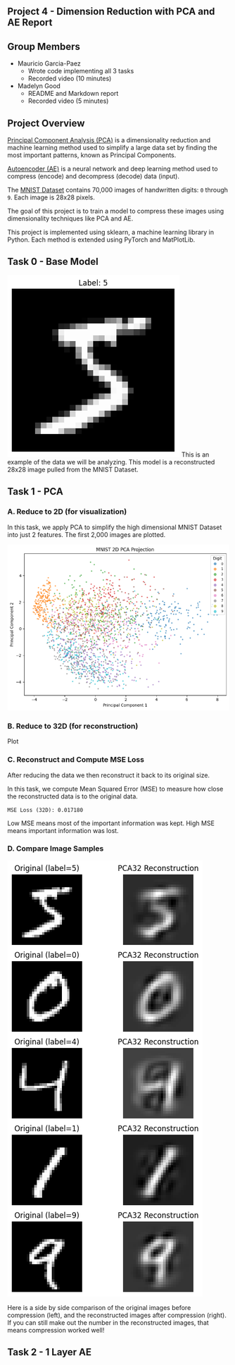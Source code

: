 ## Project 4 - Dimension Reduction with PCA and AE Report

## Group Members
- Mauricio Garcia-Paez
    - Wrote code implementing all 3 tasks
    - Recorded video (10 minutes)
- Madelyn Good
    - README and Markdown report
    - Recorded video (5 minutes)

## Project Overview
[Principal Component Analysis (PCA)](https://scikit-learn.org/stable/modules/generated/sklearn.decomposition.PCA.html) is a dimensionality reduction and machine learning method used to simplify a large data set by finding the most important patterns, known as Principal Components.

[Autoencoder (AE)](https://www.kaggle.com/code/residentmario/autoencoders) is a neural network and deep learning method used to compress (encode) and decompress (decode) data (input).

The [MNIST Dataset](https://www.kaggle.com/code/heeraldedhia/mnist-classifier-first-deep-learning-project) contains 70,000 images of handwritten digits: `0` through `9`. Each image is 28x28 pixels.

The goal of this project is to train a model to compress these images using dimensionality techniques like PCA and AE. 

This project is implemented using sklearn, a machine learning library in Python. Each method is extended using PyTorch and MatPlotLib.

## Task 0 - Base Model
![MNIST Test](plots/test.png)
This is an example of the data we will be analyzing. This model is a reconstructed 28x28 image pulled from the MNIST Dataset.

## Task 1 - PCA
### A. Reduce to 2D (for visualization) 
In this task, we apply PCA to simplify the high dimensional MNIST Dataset into just 2 features. The first 2,000 images are plotted.

![PCA 2D Plot](plots/pca-plot.png)

### B. Reduce to 32D (for reconstruction)
Plot

### C. Reconstruct and Compute MSE Loss
After reducing the data we then reconstruct it back to its original size. 

In this task, we compute Mean Squared Error (MSE) to measure how close the reconstructed data is to the original data. 

```text
MSE Loss (32D): 0.017180
```
Low MSE means most of the important information was kept. High MSE means important information was lost.

### D. Compare Image Samples
![PCA Images](plots/pca-compare.png)

Here is a side by side comparison of the original images before compression (left), and the reconstructed images after compression (right). If you can still make out the number in the reconstructed images, that means compression worked well! 


## Task 2 - 1 Layer AE